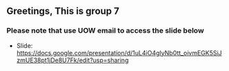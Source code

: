 ## Greetings, This is group 7

### Please note that use UOW email to access the slide below

* Slide: https://docs.google.com/presentation/d/1uL4iO4gIyNb0tt_oivmEGK5SiJzmUE38pt1jDe8U7Fk/edit?usp=sharing

